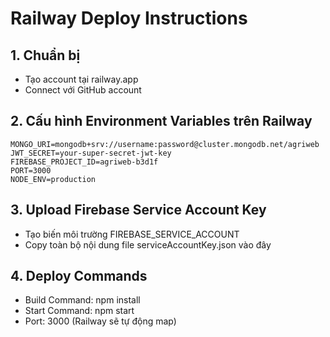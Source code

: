 # Railway Deploy Instructions

## 1. Chuẩn bị
- Tạo account tại railway.app
- Connect với GitHub account

## 2. Cấu hình Environment Variables trên Railway
```
MONGO_URI=mongodb+srv://username:password@cluster.mongodb.net/agriweb
JWT_SECRET=your-super-secret-jwt-key
FIREBASE_PROJECT_ID=agriweb-b3d1f
PORT=3000
NODE_ENV=production
```

## 3. Upload Firebase Service Account Key
- Tạo biến môi trường FIREBASE_SERVICE_ACCOUNT
- Copy toàn bộ nội dung file serviceAccountKey.json vào đây

## 4. Deploy Commands
- Build Command: npm install
- Start Command: npm start
- Port: 3000 (Railway sẽ tự động map)
